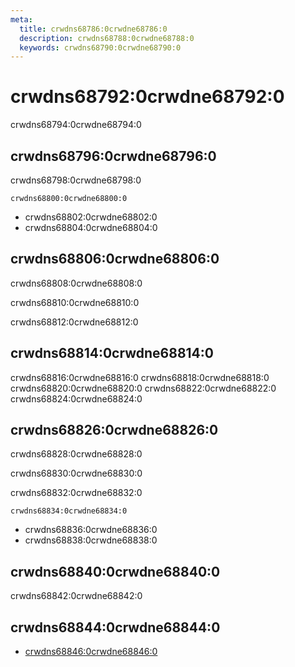 ```yaml
---
meta:
  title: crwdns68786:0crwdne68786:0
  description: crwdns68788:0crwdne68788:0
  keywords: crwdns68790:0crwdne68790:0
---
```


# crwdns68792:0crwdne68792:0
crwdns68794:0crwdne68794:0

<entry-ad />

## crwdns68796:0crwdne68796:0
crwdns68798:0crwdne68798:0

`crwdns68800:0crwdne68800:0`
- crwdns68802:0crwdne68802:0
- crwdns68804:0crwdne68804:0


## crwdns68806:0crwdne68806:0
crwdns68808:0crwdne68808:0

  crwdns68810:0crwdne68810:0

  crwdns68812:0crwdne68812:0

## crwdns68814:0crwdne68814:0
crwdns68816:0crwdne68816:0
<alert type="success">crwdns68818:0crwdne68818:0</alert>
<alert type="info">crwdns68820:0crwdne68820:0</alert>
<alert type="warning">crwdns68822:0crwdne68822:0</alert>
<alert type="error">crwdns68824:0crwdne68824:0</alert>

## crwdns68826:0crwdne68826:0
crwdns68828:0crwdne68828:0

  crwdns68830:0crwdne68830:0

  crwdns68832:0crwdne68832:0

  `crwdns68834:0crwdne68834:0`
  - crwdns68836:0crwdne68836:0
  - crwdns68838:0crwdne68838:0

## crwdns68840:0crwdne68840:0
crwdns68842:0crwdne68842:0

## crwdns68844:0crwdne68844:0
  - [crwdns68846:0crwdne68846:0]()

<endmatter />

